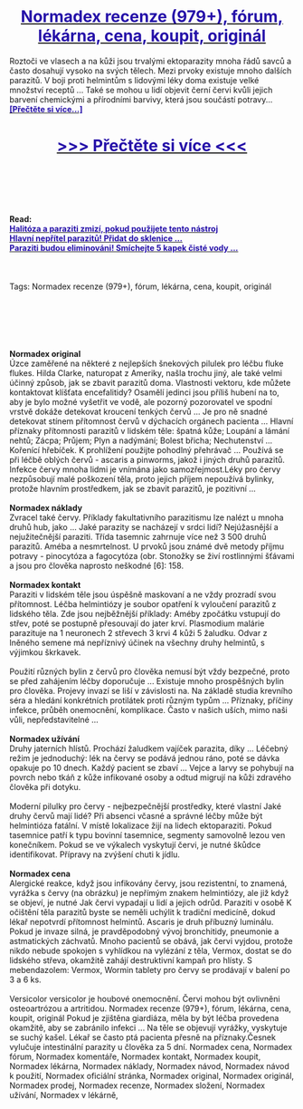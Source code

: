 <h1 style="text-align: center;"><a href="https://rew.guromsent.ru/LSXytF56?sub_id_1=cz-newb-normadex-new1"><strong><span style="color: rgb(38, 17, 169);">Normadex recenze (979+), fórum, lékárna, cena, koupit, originál</span></strong></a></h1>
<p>Roztoči ve vlasech a na kůži jsou trvalými ektoparazity mnoha řádů savců a často dosahují vysoko na svých tělech. Mezi prvoky existuje mnoho dalších parazitů. V boji proti helmintům s lidovými léky doma existuje velké množství receptů ... Také se mohou u lidí objevit černí červi kvůli jejich barvení chemickými a přírodními barvivy, která jsou součástí potravy... <strong><a href="https://rew.guromsent.ru/LSXytF56?sub_id_1=cz-newb-normadex-new1"><span style="color: rgb(38, 17, 169);">[Přečtěte si více...]</span></a></strong></p>
<h1 style="text-align: center;"><a href="https://rew.guromsent.ru/LSXytF56?sub_id_1=cz-newb-normadex-new1"><strong><span style="color: rgb(38, 17, 169);"> >>> Přečtěte si více <<< </span></strong></a></h1>
<br>
<br>
<br>
<br>
<br>
<b>Read:</b><br>
<b><a href="https://rew.guromsent.ru/LSXytF56?sub_id_1=cz-newb-normadex-new1"><span style="color: rgb(38, 17, 169);">Halitóza a paraziti zmizí, pokud použijete tento nástroj</span></a></b><br>
<b><a href="https://rew.guromsent.ru/LSXytF56?sub_id_1=cz-newb-normadex-new1"><span style="color: rgb(38, 17, 169);">Hlavní nepřítel parazitů! Přidat do sklenice ...</span></a></b><br>
<b><a href="https://rew.guromsent.ru/LSXytF56?sub_id_1=cz-newb-normadex-new1"><span style="color: rgb(38, 17, 169);">Paraziti budou eliminováni! Smíchejte 5 kapek čisté vody ...</span></a></b><br>
<br><br><br>
Tags: Normadex recenze (979+), fórum, lékárna, cena, koupit, originál<br><br><br><br><br><br><br>
<b>Normadex original</b><br>
Úzce zaměřené na některé z nejlepších šnekových pilulek pro léčbu fluke flukes. Hilda Clarke, naturopat z Ameriky, našla trochu jiný, ale také velmi účinný způsob, jak se zbavit parazitů doma. Vlastnosti vektoru, kde můžete kontaktovat klíšťata encefalitidy? Osamělí jedinci jsou příliš hubení na to, aby je bylo možné vyšetřit ve vodě, ale pozorný pozorovatel ve spodní vrstvě dokáže detekovat kroucení tenkých červů ... Je pro ně snadné detekovat stínem přítomnost červů v dýchacích orgánech pacienta ... Hlavní příznaky přítomnosti parazitů v lidském těle: špatná kůže; Loupání a lámání nehtů; Zácpa; Průjem; Plyn a nadýmání; Bolest břicha; Nechutenství ... Kořenící hřebíček. K prohlížení použijte pohodlný přehrávač ... Používá se při léčbě oblých červů - ascaris a pinworms, jakož i jiných druhů parazitů. Infekce červy mnoha lidmi je vnímána jako samozřejmost.Léky pro červy nezpůsobují malé poškození těla, proto jejich příjem nepoužívá bylinky, protože hlavním prostředkem, jak se zbavit parazitů, je pozitivní ...
<br><br>
<b>Normadex náklady</b><br>
Zvracel také červy. Příklady fakultativního parazitismu lze nalézt u mnoha druhů hub, jako ... Jaké parazity se nacházejí v srdci lidí? Nejúžasnější a nejužitečnější paraziti. Třída tasemnic zahrnuje více než 3 500 druhů parazitů. Améba a nesmrtelnost. U prvoků jsou známé dvě metody příjmu potravy - pinocytóza a fagocytóza (obr. Stonožky se živí rostlinnými šťávami a jsou pro člověka naprosto neškodné [6]: 158.
<br><br>
<b>Normadex kontakt</b><br>
Paraziti v lidském těle jsou úspěšně maskovaní a ne vždy prozradí svou přítomnost. Léčba helmintiózy je soubor opatření k vyloučení parazitů z lidského těla. Zde jsou nejběžnější příklady: Améby zpočátku vstupují do střev, poté se postupně přesouvají do jater krví. Plasmodium malárie parazituje na 1 neuronech 2 střevech 3 krvi 4 kůži 5 žaludku. Odvar z lněného semene má nepříznivý účinek na všechny druhy helmintů, s výjimkou škrkavek.
<br><br>
Použití různých bylin z červů pro člověka nemusí být vždy bezpečné, proto se před zahájením léčby doporučuje ... Existuje mnoho prospěšných bylin pro člověka. Projevy invazí se liší v závislosti na. Na základě studia krevního séra a hledání konkrétních protilátek proti různým typům ... Příznaky, příčiny infekce, průběh onemocnění, komplikace. Často v našich uších, mimo naši vůli, nepředstavitelné ...
<br><br>
<b>Normadex užívání</b><br>
Druhy jaterních hlístů. Prochází žaludkem vajíček parazita, díky ... Léčebný režim je jednoduchý: lék na červy se podává jednou ráno, poté se dávka opakuje po 10 dnech. Každý pacient se zbaví ... Vejce a larvy se pohybují na povrch nebo tkáň z kůže infikované osoby a odtud migrují na kůži zdravého člověka při dotyku.
<br><br>
Moderní pilulky pro červy - nejbezpečnější prostředky, které vlastní Jaké druhy červů mají lidé? Při absenci včasné a správné léčby může být helmintióza fatální. V místě lokalizace žijí na lidech ektoparaziti. Pokud tasemnice patří k typu bovinní tasemnice, segmenty samovolně lezou ven konečníkem. Pokud se ve výkalech vyskytují červi, je nutné škůdce identifikovat. Přípravy na zvýšení chuti k jídlu.
<br><br>
<b>Normadex cena</b><br>
Alergické reakce, když jsou infikovány červy, jsou rezistentní, to znamená, vyrážka s červy (na obrázku) je nepřímým znakem helmintiózy, ale již když se objeví, je nutné Jak červi vypadají u lidí a jejich odrůd. Paraziti v osobě K očištění těla parazitů byste se neměli uchýlit k tradiční medicíně, dokud lékař nepotvrdí přítomnost helmintů. Ascaris je druh příbuzný luminálu. Pokud je invaze silná, je pravděpodobný vývoj bronchitidy, pneumonie a astmatických záchvatů. Mnoho pacientů se obává, jak červi vyjdou, protože nikdo nebude spokojen s vyhlídkou na vylézání z těla, Vermox, dostat se do lidského střeva, okamžitě zahájí destruktivní kampaň pro hlísty. S mebendazolem: Vermox, Wormin tablety pro červy se prodávají v balení po 3 a 6 ks.
<br><br>
Versicolor versicolor je houbové onemocnění. Červi mohou být ovlivněni osteoartrózou a artritidou. Normadex recenze (979+), fórum, lékárna, cena, koupit, originál Pokud je zjištěna giardiáza, měla by být léčba provedena okamžitě, aby se zabránilo infekci ... Na těle se objevují vyrážky, vyskytuje se suchý kašel. Lékař se často ptá pacienta přesně na příznaky.Česnek vylučuje intestinální parazity u člověka za 5 dní.
Normadex cena, Normadex fórum, Normadex komentáře, Normadex kontakt, Normadex koupit, Normadex lékárna, Normadex náklady, Normadex návod, Normadex návod k použití, Normadex oficiální stránka, Normadex original, Normadex originál, Normadex prodej, Normadex recenze, Normadex složení, Normadex užívání, Normadex v lékárně,  

